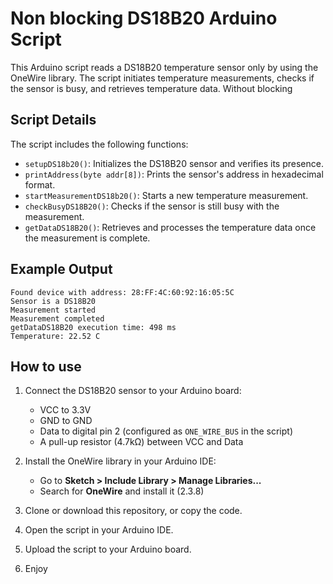 # Non blocking DS18B20 Arduino Script

This Arduino script reads a DS18B20 temperature sensor only by using the OneWire library. 
The script initiates temperature measurements, checks if the sensor is busy, and retrieves temperature data.
Without blocking 



## Script Details

The script includes the following functions:

- `setupDS18b20()`: Initializes the DS18B20 sensor and verifies its presence.
- `printAddress(byte addr[8])`: Prints the sensor's address in hexadecimal format.
- `startMeasurementDS18b20()`: Starts a new temperature measurement.
- `checkBusyDS18B20()`: Checks if the sensor is still busy with the measurement.
- `getDataDS18B20()`: Retrieves and processes the temperature data once the measurement is complete.


## Example Output

    Found device with address: 28:FF:4C:60:92:16:05:5C
    Sensor is a DS18B20
    Measurement started
    Measurement completed
    getDataDS18B20 execution time: 498 ms
    Temperature: 22.52 C


## How to use

1. Connect the DS18B20 sensor to your Arduino board:
   - VCC to 3.3V
   - GND to GND
   - Data to digital pin 2 (configured as `ONE_WIRE_BUS` in the script)
   - A pull-up resistor (4.7kΩ) between VCC and Data

2. Install the OneWire library in your Arduino IDE:
   - Go to **Sketch > Include Library > Manage Libraries...**
   - Search for **OneWire** and install it (2.3.8)

3. Clone or download this repository, or copy the code.
4. Open the script in your Arduino IDE.
5. Upload the script to your Arduino board.
6. Enjoy
